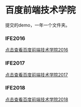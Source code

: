 # 百度前端技术学院

提交的demo，一年一个文件夹。
### IFE2016
[点击查看百度前端技术学院2016](http://ife.baidu.com/2016/task/all)
### IFE2017
[点击查看百度前端技术学院2017](http://ife.baidu.com/2017)
### IFE2018
[点击查看百度前端技术学院2018](http://ife.baidu.com/)
